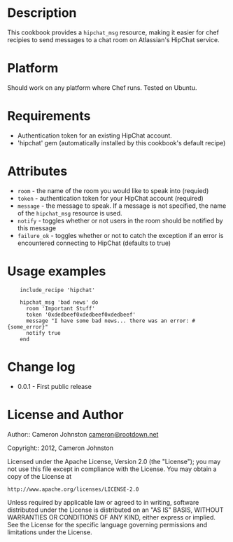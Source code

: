 Description
===========

This cookbook provides a `hipchat_msg` resource, making it easier for chef recipies to send messages to a chat room on Atlassian's HipChat service.

Platform
========

Should work on any platform where Chef runs. Tested on Ubuntu.

Requirements
============

* Authentication token for an existing HipChat account.
* 'hipchat' gem (automatically installed by this cookbook's default recipe)

Attributes
==========
* `room` - the name of the room you would like to speak into (requied)
* `token` - authentication token for your HipChat account (required)
* `message` - the message to speak. If a message is not specified, the name of the `hipchat_msg` resource is used.
* `notify` - toggles whether or not users in the room should be notified by this message 
* `failure_ok` - toggles whether or not to catch the exception if an error is encountered connecting to HipChat (defaults to true)

Usage examples
==============

        include_recipe 'hipchat'

        hipchat_msg 'bad news' do
          room 'Important Stuff'
          token '0xdedbeef0xdedbeef0xdedbeef'
          message "I have some bad news... there was an error: #{some_error}"
          notify true
        end

Change log
==========
* 0.0.1 - First public release

License and Author
==================

Author:: Cameron Johnston <cameron@rootdown.net>

Copyright:: 2012, Cameron Johnston

Licensed under the Apache License, Version 2.0 (the "License");
you may not use this file except in compliance with the License.
You may obtain a copy of the License at

    http://www.apache.org/licenses/LICENSE-2.0

Unless required by applicable law or agreed to in writing, software
distributed under the License is distributed on an "AS IS" BASIS,
WITHOUT WARRANTIES OR CONDITIONS OF ANY KIND, either express or implied.
See the License for the specific language governing permissions and
limitations under the License.
